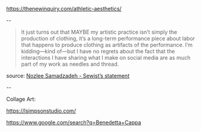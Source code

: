 ---
---

https://thenewinquiry.com/athletic-aesthetics/

--

>It just turns out that MAYBE my artistic practice isn’t simply the production of clothing, it’s a long-term performance piece about labor that happens to produce clothing as artifacts of the performance. I’m kidding—kind of—but I have no regrets about the fact that the interactions I have sharing what I make on social media are as much part of my work as needles and thread.

source: [Nozlee Samadzadeh - Sewist’s statement](https://nozleesamadzadeh.com/statement)

--

Collage Art:

<https://lsimpsonstudio.com/>

<https://www.google.com/search?q=Benedetta+Cappa>